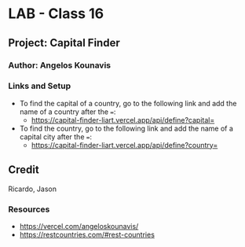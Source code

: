 # LAB - Class 16

## Project: Capital Finder

### Author: Angelos Kounavis

### Links and Setup

* To find the capital of a country, go to the following link and add the name of a country after the `=`:
  * https://capital-finder-liart.vercel.app/api/define?capital=
* To find the country, go to the following link and add the name of a capital city after the `=`:
  * https://capital-finder-liart.vercel.app/api/define?country=


## Credit

Ricardo, Jason

### Resources

* https://vercel.com/angeloskounavis/
* https://restcountries.com/#rest-countries